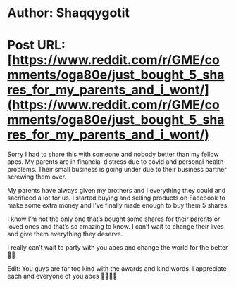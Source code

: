 # Author: Shaqqygotit
# Post URL: [https://www.reddit.com/r/GME/comments/oga80e/just_bought_5_shares_for_my_parents_and_i_wont/](https://www.reddit.com/r/GME/comments/oga80e/just_bought_5_shares_for_my_parents_and_i_wont/)


Sorry I had to share this with someone and nobody better than my fellow apes. My parents are in financial distress due to covid and personal health problems. Their small business is going under due to their business partner screwing them over. 

My parents have always given my brothers and I everything they could and sacrificed a lot for us. I started buying and selling products on Facebook to make some extra money and I’ve finally made enough to buy them 5 shares. 

I know I’m not the only one that’s bought some shares for their parents or loved ones and that’s so amazing to know. I can’t wait to change their lives and give them everything they deserve. 

I really can’t wait to party with you apes and change the world for the better ✊🏾

Edit: You guys are far too kind with the awards and kind words. I appreciate each and everyone of you apes 🙏🏾✊🏾